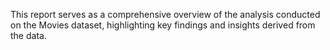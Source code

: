 This report serves as a comprehensive overview of the analysis conducted on the Movies dataset, highlighting key findings and insights derived from the data.
